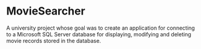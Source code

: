# MovieSearcher
A university project whose goal was to create an application for connecting to a Microsoft SQL Server database for displaying, modifying and deleting movie records stored in the database.
